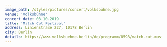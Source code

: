 ```yaml
---
image_path: /styles/pictures/concert/volksbühne.jpg
venue: 'Volksbühne'
concert_date: 03.10.2019
title: 'Match Cut Festival'
address: Linienstraße 227, 10178 Berlin
city: Berlin
details: https://www.volksbuehne.berlin/de/programm/8598/match-cut-music-convention
---
```

